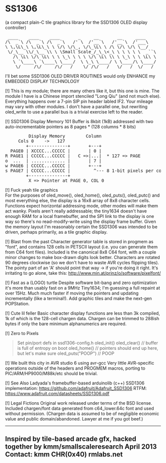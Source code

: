 SS1306
======
(a compact plain-C tile graphics library for the SSD1306 OLED display controller)

<pre> ____    ____    ____       _     __       __     ____
/\  _`\ /\  _`\ /\  _`\   /' \  /'__`\   /'__`\  /'___\
\ \,\L\_\ \,\L\_\ \ \/\ \/\_, \/\_\L\ \ /\ \/\ \/\ \__/
 \/_\__ \\/_\__ \\ \ \Small Scale_/_\_\<_\ \ \ \ \ \  _``\
   /\ \L\ \/\ \L\ \ \ \_\ \ \ \ \/\ \L\ \\ \ \_\ \ \ \L\ \
   \ `\____\ `\____\ \____/  \ \_\ \____/ \ \____/\ \____/
    \/_____/\/_____/\/___/    \/_/\/___/   \/___/  \/___/
</pre>

I'll bet some SSD1306 OLED DRIVER ROUTINES would only ENHANCE my EMBEDDED DISPLAY TECHNOLOGY

[!] This is my module; there are many others like it, but this one is mine.
The module I have is a Chinese import stenciled "Long Qiu" (and not much else).
Everything happens over a 7-pin SIP pin header labled IF2.
Your mileage may vary with other modules. I don't have a parallel one, but rewriting oled_write to use
a parallel bus is a trivial exercise left to the reader.

[!] SSD1306 Display Memory 101
Buffer is 8kbit (1kB) addressed with two auto-incrementable pointers as 8 pages * (128 columns * 8 bits)

<pre>
         Display Memory        Column
     Cols 0    ->   127       
		+---------------+       +---+
  PAGE0 | XCCCC...CCCCC |       | 0 |
R PAGE1 | CCCCC...CCCCC |   C =>|...|  * 127 => PAGE
o  ...  | ............. |       | 7 |
w PAGE6 | CCCCC...CCCCC |       +---+
s PAGE7 | CCCCC...CCCCC |         ^--- 8 1-bit pixels per column byte, arranged vertically regardless of addressing mode
        +---------------+ 
		 X => Pointer at PAGE 0, COL 0
</pre>	 

[!] Fuck yeah tile graphics	 
For the purposes of oled_move(), oled_home(), oled_puts(), oled_putc() and most everything else,
the display is a 16x8 array of 8x8 character cells. Functions expect horizontal addressing mode, other modes
will make them act wanky. Pixels aren't really addressable; the tiny1634 doesn't have enough RAM for a local framebuffer,
and the SPI link to the display is one way so there's no read-modify-write using the display frame buffer.
Given the memory layout I'm reasonably certain the SSD1306 was intended to be driven, perhaps primarily, as a tile graphic display.

[!] Blast from the past
Character generator table is stored in progmem as "font", and contains 128 cells in
PETSCII layout (i.e. you can generate them from C64 font files). Included is the canonical 8x8 C64 font,
with a couple minor changes to make box-drawn digits look better.
Characters are rotated 90 degrees clockwise (so we don't have to waste AVR cycles flipping tiles).
The pointy part of an 'A' should point that way -> if you're doing it right.
It's irritating to go alone, take this: http://www.min.at/prinz/o/software/pixelfont/

[!] Fast as a (LOGO) turtle
Despite software bit-bang and zero optimization it's more than usably fast on a 9MHz Tiny1634; I'm guessing a full repaint at over 15Hz.
Much much faster if moving the pointers and updating incrementally (like a terminal!). Add graphic tiles and make the next-gen POPStation.

[!] Cute lil feller
Basic character display functions are less than 3k compiled, 1k of which is the 128-cell chargen data. 
Chargen can be trimmed to 288ish bytes if only the bare minimum alphanumerics are required.

[!] Zero to Pixels
> Set pin/port defs in ssd1306-config.h
> oled_init()
> oled_clear() // buffer is full of entropy on boot
> oled_home()  // pointers should end up here, but let's make sure
> oled_puts("POOP") // POOP

[!] We built this city in AVR studio 6 using avr-gcc
Very little AVR-specific operations outside of the headers and PROGMEM macros, porting to PIC/ARM/HP9000/M88k/etc should be trivial.

[!] See Also
Ladyada's framebuffer-based arduinolib (c++) SSD1306 implementation: https://github.com/adafruit/Adafruit_SSD1306
RTFM: https://www.adafruit.com/datasheets/SSD1306.pdf 

[!] Legal Fictions
Original work released under terms of the BSD license.
Included chargen/font data generated from c64_lower.64c font and used without permission. 
(Chargen data is assumed to be of negligible economic value and public domain/abandoned. Lawyer at me if you got beef.)

-------------------------------------------------------------------------------
Inspired by tile-based arcade gfx, hacked together by kmm/smallscaleresearch
April 2013
Contact: kmm CHR(0x40) rmlabs.net
-------------------------------------------------------------------------------
